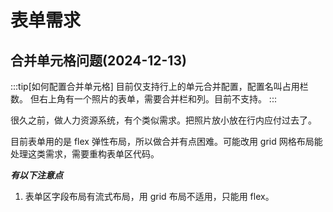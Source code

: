 # 表单需求



## 合并单元格问题(2024-12-13)

:::tip[如何配置合并单元格]
目前仅支持行上的单元合并配置，配置名叫占用栏数。
但右上角有一个照片的表单，需要合并栏和列。目前不支持。
:::

很久之前，做人力资源系统，有个类似需求。把照片放小放在行内应付过去了。

目前表单用的是 flex 弹性布局，所以做合并有点困难。可能改用 grid 网格布局能处理这类需求，需要重构表单区代码。

***有以下注意点***

1. 表单区字段布局有流式布局，用 grid 布局不适用，只能用 flex。